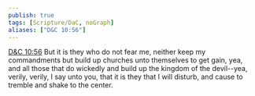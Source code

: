 ```yaml
---
publish: true
tags: [Scripture/DaC, noGraph]
aliases: ["D&C 10:56"]
---
```

[D&C 10:56](https://churchofjesuschrist.org/study/scriptures/dc-testament/dc/10?lang=eng&id=p56#p56) But it is they who do not fear me, neither keep my commandments but build up churches unto themselves to get gain, yea, and all those that do wickedly and build up the kingdom of the devil--yea, verily, verily, I say unto you, that it is they that I will disturb, and cause to tremble and shake to the center.
